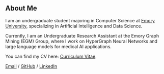 ## About Me

I am an undergraduate student majoring in Computer Science at [Emory University](https://www.emory.edu/), specializing in Artificial Intelligence and Data Science. 

Currently, I am an Undergraduate Research Assistant at the Emory Graph Mining (EGM) Group, where I work on HyperGraph Neural Networks and large language models for medical AI applications.  

You can find my CV here: [Curriculum Vitae](../assets/Curriculum_Vitae.pdf).  

[Email](mailto:rwan388@emory.edu) / [GitHub](https://github.com/JonathanWry) / [LinkedIn](https://www.linkedin.com/in/jonathan-wang-53976a287)

